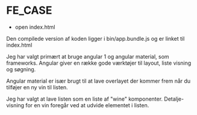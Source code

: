 # FE_CASE
*   open index.html


Den compilede version af koden ligger i bin/app.bundle.js og er linket til index.html

Jeg har valgt primært at bruge angular 1 og angular material, som frameworks.
Angular giver en række gode værktøjer til layout, liste visning og søgning.

Angular material er især brugt til at lave overlayet der kommer frem når du tilføjer en ny vin til listen.

Jeg har valgt at lave listen som en liste af "wine" komponenter.
Detalje-visning for en vin foregår ved at udvide elementet i listen.
